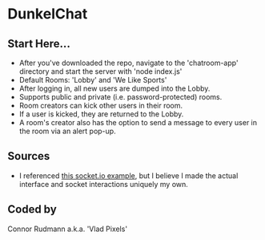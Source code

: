 # DunkelChat #

## Start Here... ##
* After you've downloaded the repo, navigate to the 'chatroom-app' directory and start the server with 'node index.js'
* Default Rooms: 'Lobby' and 'We Like Sports'
* After logging in, all new users are dumped into the Lobby.
* Supports public and private (i.e. password-protected) rooms.
* Room creators can kick other users in their room.
* If a user is kicked, they are returned to the Lobby.
* A room's creator also has the option to send a message to every user in the room via an alert pop-up.

## Sources ##
* I referenced [this socket.io example](https://github.com/socketio/socket.io/tree/master/examples/chat), but I believe I made the actual interface and socket interactions uniquely my own.

## Coded by ##
Connor Rudmann a.k.a. 'Vlad Pixels'
